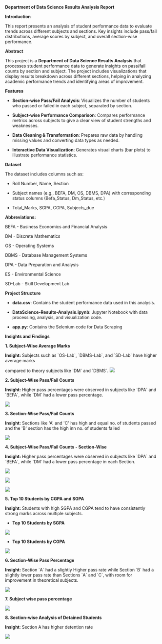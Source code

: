 **Department of Data Science Results Analysis Report**

**Introduction**

This report presents an analysis of student performance data to evaluate
trends across different subjects and sections. Key insights include
pass/fail distributions, average scores by subject, and overall
section-wise performance.

**Abstract**

This project is a **Department of Data Science Results Analysis** that
processes student performance data to generate insights on pass/fail
counts by section and subject. The project includes visualizations that
display results breakdown across different sections, helping in
analyzing academic performance trends and identifying areas of
improvement.

**Features**

- **Section-wise Pass/Fail Analysis**: Visualizes the number of
  students who passed or failed in each subject, separated by section.

- **Subject-wise Performance Comparison**: Compares performance
  metrics across subjects to give a clear view of student strengths
  and weaknesses.

- **Data Cleaning & Transformation**: Prepares raw data by handling
  missing values and converting data types as needed.

- **Interactive Data Visualization**: Generates visual charts (bar
  plots) to illustrate performance statistics.

**Dataset**

The dataset includes columns such as:

- Roll Number, Name, Section

- Subject names (e.g., BEFA, DM, OS, DBMS, DPA) with corresponding
  status columns (Befa_Status, Dm_Status, etc.)

- Total_Marks, SGPA, CGPA, Subjects_due

**Abbreviations:**

BEFA - Business Economics and Financial Analysis

DM - Discrete Mathematics

OS - Operating Systems

DBMS - Database Management Systems

DPA - Data Preparation and Analysis

ES - Environmental Science

SD-Lab - Skill Development Lab

**Project Structure**

- **data.csv**: Contains the student performance data used in this
  analysis.

- **DataScience-Results-Analysis.ipynb**: Jupyter Notebook with data
  processing, analysis, and visualization code.

- **app.py**: Contains the Selenium code for Data Scraping

**Insights and Findings**

**1. Subject-Wise Average Marks**

**Insight:** Subjects such as \`OS-Lab\`, \`DBMS-Lab\`, and \`SD-Lab\`
have higher average marks

compared to theory subjects like \`DM\` and \`DBMS\`.
![](media/image1.png)

**2. Subject-Wise Pass/Fail Counts**

**Insight:** Higher pass percentages were observed in subjects like
\`DPA\` and \`BEFA\`, while \`DM\` had a lower pass percentage.

![](media/image2.png)

**3. Section-Wise Pass/Fail Counts**

**Insight:** Sections like 'A' and 'C' has high and equal no. of
students passed and the 'B' section has the high inn no. of students
failed

![](media/image3.png)

**4. Subject-Wise Pass/Fail Counts - Section-Wise**

**Insight:** Higher pass percentages were observed in subjects like
\`DPA\` and \`BEFA\`, while \`DM\` had a lower pass percentage in each
Section.

![](media/image4.png)

![](media/image5.png)

![](media/image6.png)

**5. Top 10 Students by CGPA and SGPA**

**Insight:** Students with high SGPA and CGPA tend to have consistently
strong marks across multiple subjects.

- **Top 10 Students by SGPA**

![](media/image7.png)

- **Top 10 Students by CGPA**

![](media/image8.png)

**6. Section-Wise Pass Percentage**

**Insight:** Section \`A\` had a slightly Higher pass rate while Section
\`B\` had a slightly lower pass rate than Sections \`A\` and \`C\`, with
room for improvement in theoretical subjects.

![](media/image9.png)

**7. Subject wise pass percentage**

![](media/image10.png)

**8. Section-wise Analysis of Detained Students**

**Insight**: Section A has higher detention rate

![](media/image11.png)
